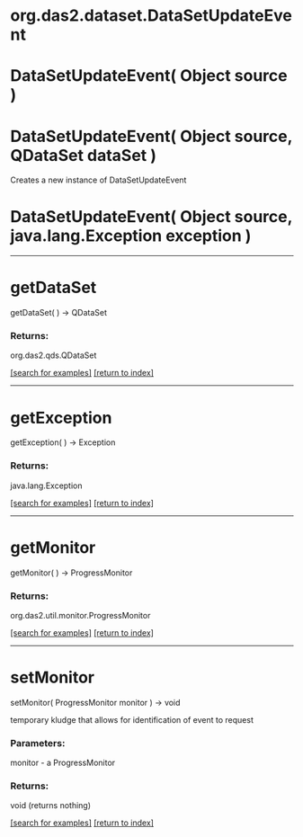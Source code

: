 # org.das2.dataset.DataSetUpdateEvent



# DataSetUpdateEvent( Object source )


# DataSetUpdateEvent( Object source, QDataSet dataSet )
Creates a new instance of DataSetUpdateEvent

# DataSetUpdateEvent( Object source, java.lang.Exception exception )


***
<a name="getDataSet"></a>
# getDataSet
getDataSet(  ) &rarr; QDataSet



### Returns:
org.das2.qds.QDataSet


<a href="https://github.com/autoplot/dev/search?q=getDataSet&unscoped_q=getDataSet">[search for examples]</a>
<a href="https://github.com/autoplot/documentation/blob/master/javadoc/index-all.md">[return to index]</a>

***
<a name="getException"></a>
# getException
getException(  ) &rarr; Exception



### Returns:
java.lang.Exception


<a href="https://github.com/autoplot/dev/search?q=getException&unscoped_q=getException">[search for examples]</a>
<a href="https://github.com/autoplot/documentation/blob/master/javadoc/index-all.md">[return to index]</a>

***
<a name="getMonitor"></a>
# getMonitor
getMonitor(  ) &rarr; ProgressMonitor



### Returns:
org.das2.util.monitor.ProgressMonitor


<a href="https://github.com/autoplot/dev/search?q=getMonitor&unscoped_q=getMonitor">[search for examples]</a>
<a href="https://github.com/autoplot/documentation/blob/master/javadoc/index-all.md">[return to index]</a>

***
<a name="setMonitor"></a>
# setMonitor
setMonitor( ProgressMonitor monitor ) &rarr; void

temporary kludge that allows for identification of event to request

### Parameters:
monitor - a ProgressMonitor

### Returns:
void (returns nothing)


<a href="https://github.com/autoplot/dev/search?q=setMonitor&unscoped_q=setMonitor">[search for examples]</a>
<a href="https://github.com/autoplot/documentation/blob/master/javadoc/index-all.md">[return to index]</a>

